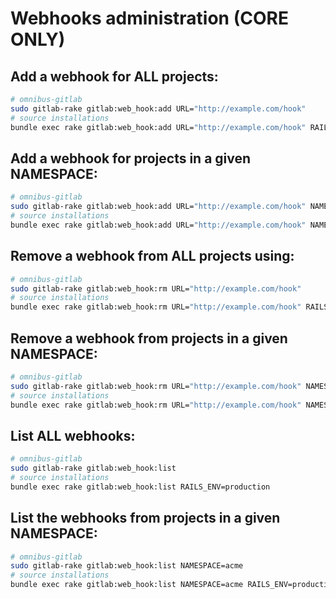 # Webhooks administration **(CORE ONLY)**

## Add a webhook for **ALL** projects:

```sh
# omnibus-gitlab
sudo gitlab-rake gitlab:web_hook:add URL="http://example.com/hook"
# source installations
bundle exec rake gitlab:web_hook:add URL="http://example.com/hook" RAILS_ENV=production
```

## Add a webhook for projects in a given **NAMESPACE**:

```sh
# omnibus-gitlab
sudo gitlab-rake gitlab:web_hook:add URL="http://example.com/hook" NAMESPACE=acme
# source installations
bundle exec rake gitlab:web_hook:add URL="http://example.com/hook" NAMESPACE=acme RAILS_ENV=production
```

## Remove a webhook from **ALL** projects using:

```sh
# omnibus-gitlab
sudo gitlab-rake gitlab:web_hook:rm URL="http://example.com/hook"
# source installations
bundle exec rake gitlab:web_hook:rm URL="http://example.com/hook" RAILS_ENV=production
```

## Remove a webhook from projects in a given **NAMESPACE**:

```sh
# omnibus-gitlab
sudo gitlab-rake gitlab:web_hook:rm URL="http://example.com/hook" NAMESPACE=acme
# source installations
bundle exec rake gitlab:web_hook:rm URL="http://example.com/hook" NAMESPACE=acme RAILS_ENV=production
```

## List **ALL** webhooks:

```sh
# omnibus-gitlab
sudo gitlab-rake gitlab:web_hook:list
# source installations
bundle exec rake gitlab:web_hook:list RAILS_ENV=production
```

## List the webhooks from projects in a given **NAMESPACE**:

```sh
# omnibus-gitlab
sudo gitlab-rake gitlab:web_hook:list NAMESPACE=acme
# source installations
bundle exec rake gitlab:web_hook:list NAMESPACE=acme RAILS_ENV=production
```
